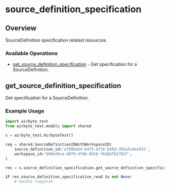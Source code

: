 # source_definition_specification

## Overview

SourceDefinition specification related resources.

### Available Operations

* [get_source_definition_specification](#get_source_definition_specification) - Get specification for a SourceDefinition.

## get_source_definition_specification

Get specification for a SourceDefinition.

### Example Usage

```python
import airbyte_test
from airbyte_test.models import shared

s = airbyte_test.AirbyteTest()

req = shared.SourceDefinitionIDWithWorkspaceID(
    source_definition_id='ef890a54-b475-4f16-b56d-385a3c4ac631',
    workspace_id='b99e26ce-d8f9-4fdb-9410-f63bbf817837',
)

res = s.source_definition_specification.get_source_definition_specification(req)

if res.source_definition_specification_read is not None:
    # handle response
```
